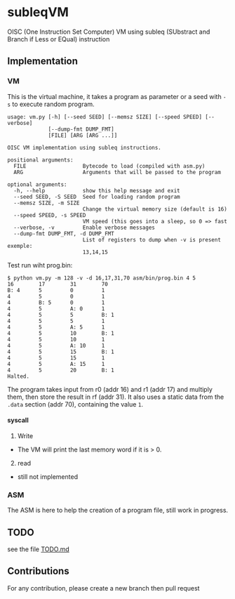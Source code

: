 # subleqVM
OISC (One Instruction Set Computer) VM using subleq (SUbstract and Branch if Less or EQual) instruction

## Implementation

### VM

This is the virtual machine, it takes a program as parameter or a seed with `-s` to execute random program.

```
usage: vm.py [-h] [--seed SEED] [--memsz SIZE] [--speed SPEED] [--verbose]
             [--dump-fmt DUMP_FMT]
             [FILE] [ARG [ARG ...]]

OISC VM implementation using subleq instructions.

positional arguments:
  FILE                  Bytecode to load (compiled with asm.py)
  ARG                   Arguments that will be passed to the program

optional arguments:
  -h, --help            show this help message and exit
  --seed SEED, -S SEED  Seed for loading random program
  --memsz SIZE, -m SIZE
                        Change the virtual memory size (default is 16)
  --speed SPEED, -s SPEED
                        VM speed (this goes into a sleep, so 0 => fast
  --verbose, -v         Enable verbose messages
  --dump-fmt DUMP_FMT, -d DUMP_FMT
                        List of registers to dump when -v is present exemple:
                        13,14,15
```

Test run wiht prog.bin:
```
$ python vm.py -m 128 -v -d 16,17,31,70 asm/bin/prog.bin 4 5
16        17        31        70        
B: 4      5         0         1         
4         5         0         1         
4         B: 5      0         1         
4         5         A: 0      1         
4         5         5         B: 1      
4         5         5         1         
4         5         A: 5      1         
4         5         10        B: 1      
4         5         10        1         
4         5         A: 10     1         
4         5         15        B: 1      
4         5         15        1         
4         5         A: 15     1         
4         5         20        B: 1      
Halted.
```
The program takes input from r0 (addr 16) and r1 (addr 17) and multiply them, then store the result in rf (addr 31).
It also uses a static data from the `.data` section (addr 70), containing the value `1`.

#### syscall
1. Write
  * The VM will print the last memory word if it is > 0.
2. read
  * still not implemented

### ASM

The ASM is here to help the creation of a program file, still work in progress.


## TODO

see the file [TODO.md](TODO.md)


## Contributions

For any contribution, please create a new branch then pull request

